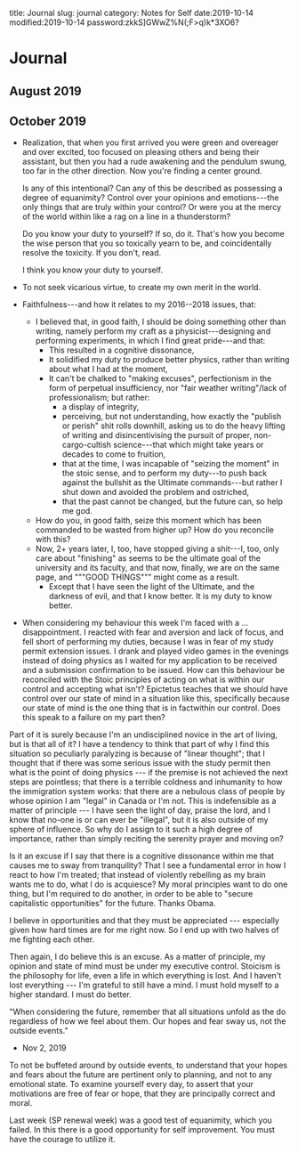 title: Journal
slug: journal
category: Notes for Self
date:2019-10-14
modified:2019-10-14
password:zkkS]GWwZ%N(;F>q)k*3XO6?

# Journal

## August 2019

## October 2019

* Realization, that when you first arrived you were green and overeager and over excited, too focused on pleasing others and being their assistant, but then you had a rude awakening and the pendulum swung, too far in the other direction. Now you're finding a center ground.

  Is any of this intentional? Can any of this be described as possessing a degree of equanimity? Control over your opinions and emotions---the only things that are truly within your control? Or were you at the mercy of the world within like a rag on a line in a thunderstorm?

  Do you know your duty to yourself? If so, do it. That's how you become the wise person that you so toxically yearn to be, and coincidentally resolve the toxicity. If you don't, read.

  I think you know your duty to yourself.

* To not seek vicarious virtue, to create my own merit in the world.

* Faithfulness---and how it relates to my 2016--2018 issues, that:
  * I believed that, in good faith, I should be doing something other than writing, namely perform my craft as a physicist---designing and performing experiments, in which I find great pride---and that:
    * This resulted in a cognitive dissonance,
    * It solidified my duty to produce better physics, rather than writing about what I had at the moment,
    * It can't be chalked to "making excuses", perfectionism in the form of perpetual insufficiency, nor "fair weather writing"/lack of professionalism; but rather:
      * a display of integrity,
      * perceiving, but not understanding, how exactly the "publish or perish" shit rolls downhill, asking us to do the heavy lifting of writing and disincentivising the pursuit of proper, non-cargo-cultish science---that which might take years or decades to come to fruition,
      * that at the time, I was incapable of "seizing the moment" in the stoic sense, and to perform my duty---to push back against the bullshit as the Ultimate commands---but rather I shut down and avoided the problem and ostriched,
      * that the past cannot be changed, but the future can, so help me god.
  * How do you, in good faith, seize this moment which has been commanded to be wasted from higher up? How do you reconcile with this?
  * Now, 2+ years later, I, too, have stopped giving a shit---I, too, only care about "finishing" as seems to be the ultimate goal of the university and its faculty, and that now, finally, we are on the same page, and """GOOD THINGS""" might come as a result.
    * Except that I have seen the light of the Ultimate, and the darkness of evil, and that I know better. It is my duty to know better.

* When considering my behaviour this week I'm faced with a ... disappointment. I reacted with fear and aversion and lack of focus, and fell short of performing my duties, because I was in fear of my study permit extension issues. I drank and played video games in the evenings instead of doing physics as I waited for my application to be received and a submission confirmation to be issued. How can this behaviour be reconciled with the Stoic principles of acting on what is within our control and accepting what isn't? Epictetus teaches that we should have control over our state of mind in a situation like this, specifically because our state of mind is the one thing that is in factwithin our control. Does this speak to a failure on my part then?

Part of it is surely because I'm an undisciplined novice in the art of living, but is that all of it? I have a tendency to think that part of why I find this situation so peculiarly paralyzing is because of "linear thought"; that I thought that if there was some serious issue with the study permit then what is the point of doing physics --- if the premise is not achieved the next steps are pointless; that there is a terrible coldness and inhumanity to how the immigration system works: that there are a nebulous class of people by whose opinion I am "legal" in Canada or I'm not. This is indefensible as a matter of principle --- I have seen the light of day, praise the lord, and I know that no-one is or can ever be "illegal", but it is also outside of my sphere of influence. So why do I assign to it such a high degree of importance, rather than simply reciting the serenity prayer and moving on?

Is it an excuse if I say that there is a cognitive dissonance within me that causes me to sway from tranquility? That I see a fundamental error in how I react to how I'm treated; that instead of violently rebelling as my brain wants me to do, what I do is acquiesce? My moral principles want to do one thing, but I'm required to do another, in order to be able to "secure capitalistic opportunities" for the future. Thanks Obama.

I believe in opportunities and that they must be appreciated --- especially given how hard times are for me right now. So I end up with two halves of me fighting each other.

Then again, I do believe this is an excuse. As a matter of principle, my opinion and state of mind must be under my executive control. Stoicism is the philosophy for life, even a life in which everything is lost. And I haven't lost everything --- I'm grateful to still have a mind. I must hold myself to a higher standard. I must do better.

"When considering the future, remember that all situations unfold as the do regardless of how we feel about them. Our hopes and fear sway us, not the outside events."

* Nov 2, 2019

To not be buffeted around by outside events, to understand that your hopes and fears about the future are pertinent only to planning, and not to any emotional state.
To examine yourself every day, to assert that your motivations are free of fear or hope, that they are principally correct and moral.

Last week (SP renewal week) was a good test of equanimity, which you failed. In this there is a good opportunity for self improvement. You must have the courage to utilize it.
